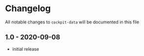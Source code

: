 # Changelog

All notable changes to `cockpit-data` will be documented in this file

## 1.0 - 2020-09-08
- initial release
